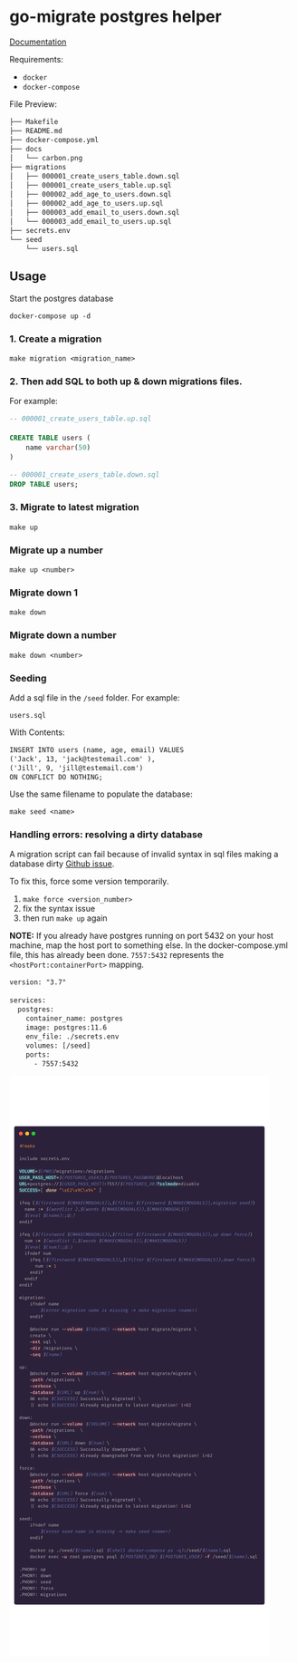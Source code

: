 # go-migrate postgres helper

[Documentation](https://github.com/golang-migrate/migrate/blob/master/GETTING_STARTED.md)

Requirements:

- `docker`
- `docker-compose`

File Preview:

```
├── Makefile
├── README.md
├── docker-compose.yml
├── docs
│   └── carbon.png
├── migrations
│   ├── 000001_create_users_table.down.sql
│   ├── 000001_create_users_table.up.sql
│   ├── 000002_add_age_to_users.down.sql
│   ├── 000002_add_age_to_users.up.sql
│   ├── 000003_add_email_to_users.down.sql
│   └── 000003_add_email_to_users.up.sql
├── secrets.env
└── seed
    └── users.sql
```

## Usage

Start the postgres database

```
docker-compose up -d
```

### 1. Create a migration

```
make migration <migration_name>
```

### 2. Then add SQL to both up & down migrations files.

For example:

```sql
-- 000001_create_users_table.up.sql

CREATE TABLE users (
    name varchar(50)
)
```

```sql
-- 000001_create_users_table.down.sql
DROP TABLE users;
```

### 3. Migrate to latest migration

```
make up
```

### Migrate up a number

```
make up <number>
```

### Migrate down 1

```
make down
```

### Migrate down a number

```
make down <number>
```

### Seeding

Add a sql file in the `/seed` folder. For example:

```
users.sql
```

With Contents:

```
INSERT INTO users (name, age, email) VALUES
('Jack', 13, 'jack@testemail.com' ),
('Jill', 9, 'jill@testemail.com')
ON CONFLICT DO NOTHING;
```

Use the same filename to populate the database:

```
make seed <name>
```

### Handling errors: resolving a dirty database

A migration script can fail because of invalid syntax in sql files making a database dirty
[Github issue](http://bit.ly/2HQHx5s).

To fix this, force some version temporarily.

1. `make force <version_number>`
2. fix the syntax issue
3. then run `make up` again

**NOTE:** If you already have postgres running on port 5432 on your host machine, map the host port to something else.
In the docker-compose.yml file, this has already been done. `7557:5432` represents the `<hostPort:containerPort>` mapping.

```
version: "3.7"

services:
  postgres:
    container_name: postgres
    image: postgres:11.6
    env_file: ./secrets.env
    volumes: [/seed]
    ports:
      - 7557:5432
```

![Minion](./docs/carbon.png)
